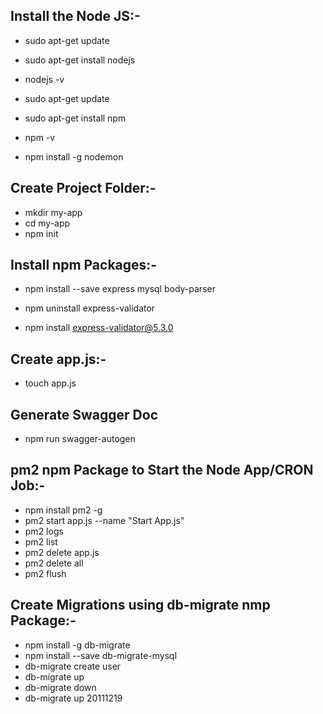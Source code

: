 ## Install the Node JS:-
- sudo apt-get update
- sudo apt-get install nodejs
- nodejs -v

- sudo apt-get update
- sudo apt-get install npm
- npm -v

- npm install -g nodemon

## Create Project Folder:-
- mkdir my-app
- cd my-app
- npm init

## Install npm Packages:-
- npm install --save express mysql body-parser

- npm uninstall express-validator
- npm install express-validator@5.3.0

## Create app.js:-
- touch app.js

## Generate Swagger Doc
- npm run swagger-autogen

## pm2 npm Package to Start the Node App/CRON Job:-
- npm install pm2 -g
- pm2 start app.js --name "Start App.js"
- pm2 logs
- pm2 list
- pm2 delete app.js
- pm2 delete all
- pm2 flush

## Create Migrations using db-migrate nmp Package:-
- npm install -g db-migrate
- npm install --save db-migrate-mysql
- db-migrate create user
- db-migrate up
- db-migrate down
- db-migrate up 20111219